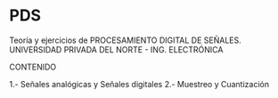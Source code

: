 # PDS
Teoría y ejercicios de PROCESAMIENTO DIGITAL DE SEÑALES.
UNIVERSIDAD PRIVADA DEL NORTE - ING. ELECTRÓNICA

CONTENIDO

1.- Señales analógicas y Señales digitales
2.- Muestreo y Cuantización